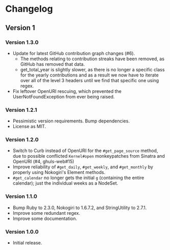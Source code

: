 # Changelog
## Version 1
### Version 1.3.0
* Update for latest GitHub contribution graph changes (#6).
  * The methods relating to contribution streaks have been removed, as GitHub has removed that data.
  * get_total_year is slightly slower, as there is no longer a specific class for the yearly contributions and as a 
  result we now have to iterate over all of the level 3 headers until we find that specific one using regex.
* Fix leftover OpenURI rescuing, which prevented the UserNotFoundException from ever being raised.

### Version 1.2.1
* Pessimistic version requirements. Bump dependencies.
* License as MIT.

### Version 1.2.0
* Switch to Curb instead of OpenURI for the `#get_page_source` method, due to possible conflicted `Kernel#open` monkeypatches from Sinatra and OpenURI (#4, ghuls-web#15)
* Improve reliability of `#get_daily`, `#get_weekly`, and `#get_monthly` by properly using Nokogiri's Element methods.
* `#get_calendar` no longer gets the initial `g` (containing the entire calendar); just the individual weeks as a NodeSet.

### Version 1.1.0
* Bump Ruby to 2.3.0, Nokogiri to 1.6.7.2, and StringUtility to 2.7.1.
* Improve some redundant regex.
* Improve some documentation.

### Version 1.0.0
* Initial release.
